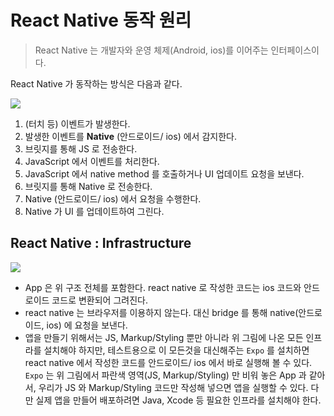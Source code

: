 React Native 동작 원리
===

> React Native 는 개발자와 운영 체제(Android, ios)를 이어주는 인터페이스이다.

React Native 가 동작하는 방식은 다음과 같다.

![](https://velog.velcdn.com/images/seoltang/post/17299d47-4c64-459a-9119-90d0223791d7/image.png)

1. (터치 등) 이벤트가 발생한다.
2. 발생한 이벤트를 **Native** (안드로이드/ ios) 에서 감지한다.
3. 브릿지를 통해 JS 로 전송한다.
4. JavaScript 에서 이벤트를 처리한다.
5. JavaScript 에서 native method 를 호출하거나 UI 업데이트 요청을 보낸다.
6. 브릿지를 통해 Native 로 전송한다.
7. Native (안드로이드/ ios) 에서 요청을 수행한다.
8. Native 가 UI 를 업데이트하여 그린다.

## React Native : Infrastructure

![](https://velog.velcdn.com/images/seoltang/post/845d144d-68c4-4d7b-be2c-d210cdd3075e/image.png)

- App 은 위 구조 전체를 포함한다. react native 로 작성한 코드는 ios 코드와 안드로이드 코드로 변환되어 그려진다.
- react native 는 브라우저를 이용하지 않는다. 대신 bridge 를 통해 native(안드로이드, ios) 에 요청을 보낸다.
- 앱을 만들기 위해서는 JS, Markup/Styling 뿐만 아니라 위 그림에 나온 모든 인프라를 설치해야 하지만, 테스트용으로 이 모든것을 대신해주는 `Expo` 를 설치하면 react native 에서 작성한 코드를 안드로이드/ ios 에서 바로 실행해 볼 수 있다. `Expo`  는 위 그림에서 파란색 영역(JS, Markup/Styling) 만 비워 놓은 App 과 같아서, 우리가 JS 와 Markup/Styling 코드만 작성해 넣으면 앱을 실행할 수 있다. 다만 실제 앱을 만들어 배포하려면 Java, Xcode 등 필요한 인프라를 설치해야 한다.